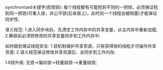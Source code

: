 synchronized关键字(悲观锁):
    每个线程都有可能抢到不同的一把锁，必须保证抢到同一把锁(可重入锁，非公平锁(后来居上)，此时另一个线程会被阻塞)才能保证同步性;

语义规范:
    1.进入同步块前，先清空工作内存中的共享变量，从主内存中重新加载;
    2.解锁前必须把修改的共享变量同步到工作内存中;

如何做到保证线程安全:
1.锁机制保护共享资源，只有获得锁的线程才可操作共享资源;
2.语义规范保证修改共享资源后，会同步到工作内存;

1.6锁升级: 无锁->偏向锁->轻量级锁—>重量级锁;
    